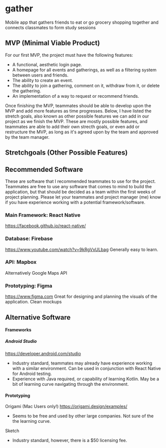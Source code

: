 # gather
Mobile app that gathers friends to eat or go grocery shopping together and connects classmates to form study sessions

## MVP (Minimal Viable Product)
   For our first MVP, the project must have the following features:
   
   - A functional, aesthetic login page.
   - A homepage for all events and gatherings, as well as a filtering system between users and friends.
   - The ability to create an event.
   - The ability to join a gathering, comment on it, withdraw from it, or delete the gathering.
   - An implementation of a way to request or recommend friends.
   
   Once finishing the MVP, teammates should be able to develop upon the MVP and add more features as time progresses. Below, I have listed the stretch goals, also known as other possible features we can add in our project as we finish the MVP. These are mostly possible features, and teammates are able to add their own strecth goals, or even add or restructure the MVP, as long as it's agreed upon by the team and approved by the team manager.
   
## Stretchgoals (Other Possible Features)

## Recommended Software
These are software that I recommended teammates to use for the project. Teammates are free to use any software that comes to mind to build the application, but that should be decided as a team within the first weeks of project planning. Please let your teammates and project manager (me) know if you have experience working with a potential framework/software.
   
### Main Framework: React Native 
https://facebook.github.io/react-native/
   
### Database: Firebase
https://www.youtube.com/watch?v=9kRgVxULbag
   Generally easy to learn. 
     
### API: Mapbox
   Alternatively Google Maps API
      
### Prototyping: Figma
   https://www.figma.com
   Great for designing and planning the visuals of the application. Clean mockups
   
## Alternative Software

#### Frameworks
   ##### Android Studio
https://developer.android.com/studio
   - Industry standard, teammates may already have experience working with a similar environment. Can be used in conjunction with React Native for Android testing.
   - Experience with Java required, or capability of learning Kotlin. May be a bit of learning curve navigating through the environment.
   
#### Prototyping
   
   Origami (Mac Users only!)
   https://origami.design/examples/
   
   - Seems to be free and used by other large companies. Not sure of the the learning curve.
   
   Sketch
   
   - Industry standard, however, there is a $50 licensing fee. 
